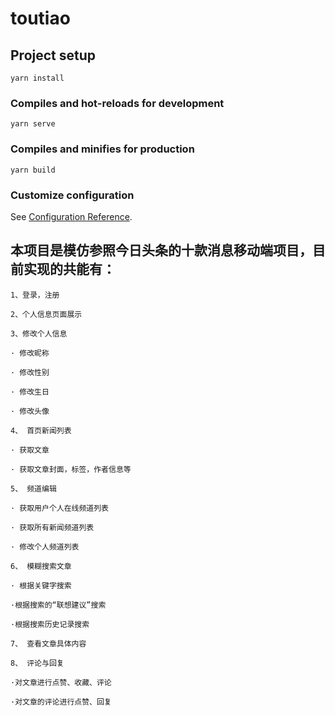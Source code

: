 # toutiao

## Project setup

```
yarn install
```

### Compiles and hot-reloads for development

```
yarn serve
```

### Compiles and minifies for production

```
yarn build
```

### Customize configuration

See [Configuration Reference](https://cli.vuejs.org/config/).

## 本项目是模仿参照今日头条的十款消息移动端项目，目前实现的共能有：

```
1、登录，注册
```

```
2、个人信息页面展示
```

```
3、修改个人信息
```

```
· 修改昵称
```

```
· 修改性别
```

```
· 修改生日
```

```
· 修改头像
```

```
4、 首页新闻列表
```

```
· 获取文章
```

```
· 获取文章封面，标签，作者信息等
```

```
5、 频道编辑
```

```
· 获取用户个人在线频道列表
```

```
· 获取所有新闻频道列表
```

```
· 修改个人频道列表
```

```
6、 模糊搜索文章
```

```
· 根据关键字搜索
```

```
·根据搜索的“联想建议”搜索
```

```
·根据搜索历史记录搜索
```

```
7、 查看文章具体内容
```

```
8、 评论与回复
```

```
·对文章进行点赞、收藏、评论
```

```
·对文章的评论进行点赞、回复
```
